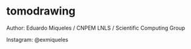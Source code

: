 # tomodrawing

Author: Eduardo Miqueles  / CNPEM LNLS / Scientific Computing Group

Instagram: @exmiqueles